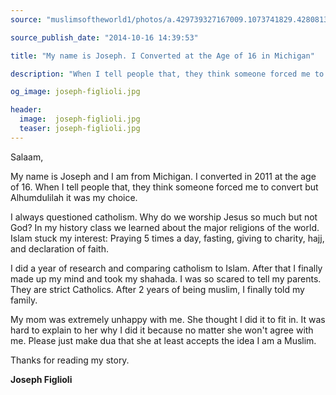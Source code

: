 ```yaml
---
source: "muslimsoftheworld1/photos/a.429739327167009.1073741829.428081383999470/460063580801250"

source_publish_date: "2014-10-16 14:39:53"

title: "My name is Joseph. I Converted at the Age of 16 in Michigan"

description: "When I tell people that, they think someone forced me to convert"

og_image: joseph-figlioli.jpg

header:
  image:  joseph-figlioli.jpg
  teaser: joseph-figlioli.jpg
---
```


Salaam,

My name is Joseph and I am from Michigan. I converted in 2011 at the age of 16. When I tell people that, they think someone forced me to convert but Alhumdulilah it was my choice.

I always questioned catholism. Why do we worship Jesus so much but not God? In my history class we learned about the major religions of the world. Islam stuck my interest: Praying 5 times a day, fasting, giving to charity, hajj, and declaration of faith.

I did a year of research and comparing catholism to Islam. After that I finally made up my mind and took my shahada. I was so scared to tell my parents. They are strict Catholics. After 2 years of being muslim, I finally told my family.

My mom was extremely unhappy with me. She thought I did it to fit in. It was hard to explain to her why I did it because no matter she won't agree with me. Please just make dua that she at least accepts the idea I am a Muslim.

Thanks for reading my story.

**Joseph Figlioli**